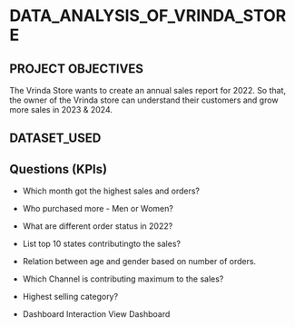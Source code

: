 # DATA_ANALYSIS_OF_VRINDA_STORE 
## PROJECT OBJECTIVES 
The Vrinda Store wants to create an annual sales report for 2022. So that, the owner of the Vrinda store can understand their customers and grow more sales in 2023 & 2024.
## DATASET_USED


## Questions (KPIs)

* Which month got the highest sales and orders?

* Who purchased more - Men or Women?

* What are different order status in 2022?

* List top 10 states contributingto the sales?

* Relation between age and gender based on number of orders.

* Which Channel is contributing maximum to the sales?

* Highest selling category?

* Dashboard Interaction View Dashboard
